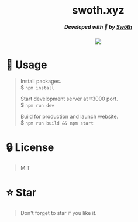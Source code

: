 <div align="center">
    <h1>swoth.xyz</h1>
    <h5>Developed with 🖤 by <a href="https://swoth.xyz">Swôth</a></h5>
    <img src="https://i.ibb.co/bd1CsmN/swoth-personal.png">
</div>

# 📜 Usage
> Install packages. \
> $ `npm install`
>
> Start development server at ::3000 port. \
> $ `npm run dev`
>
> Build for production and launch website. \
> $ `npm run build && npm start`

# 🔒 License
> MIT

# ⭐ Star
> Don't forget to star if you like it.